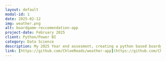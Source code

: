 ```yaml
---
layout: default
modal-id: 1
date: 2025-02-12
img: weather.png
alt: boardgame-reccomendation-app
project-date: February 2025
client: Python/Power BI
category: Data Science
description: My 2025 Year end assesment, creating a python based boardgame reccomendation engine with a front end GUI in Power BI bringing elements of Data Engineering/Infrastructure, Data Visualisation and Analytics
link: [https://github.com/ChloeReads/weather-app](https://github.com/ChloeReads/reccomendation-engine)
---
```

